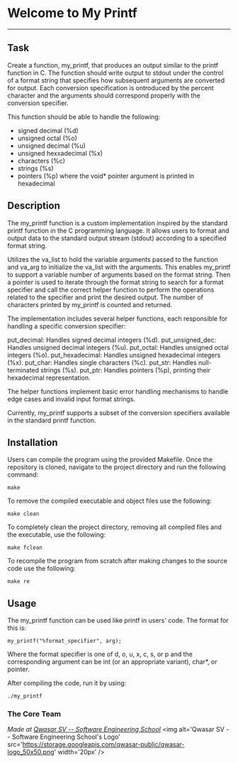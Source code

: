 # Welcome to My Printf
***

## Task
Create a function, my_printf, that produces an output similar to the printf function in C. The function should write output to stdout under the control of a format string that specifies how subsequent arguments are converted for output. Each conversion specification is ontroduced by the percent character and the arguments should correspond properly with the conversion specifier.

This function should be able to handle the following:
- signed decimal (%d)
- unsigned octal (%o)
- unsigned decimal (%u)
- unsigned hexxadecimal (%x)
- characters (%c)
- strings (%s)
- pointers (%p) where the void* pointer argument is printed in hexadecimal

## Description
The my_printf function is a custom implementation inspired by the standard printf function in the C programming language. It allows users to format and output data to the standard output stream (stdout) according to a specified format string.

Utilizes the va_list to hold the variable arguments passed to the function and va_arg to initialize the va_list with the arguments. This enables my_printf to support a variable number of arguments based on the format string. Then a pointer is used to iterate through the format string to search for a format specifier and call the correct helper function to perform the operations related to the specifier and print the desired output. The number of characters printed by my_printf is counted and returned.

The implementation includes several helper functions, each responsible for handling a specific conversion specifier:

put_decimal: Handles signed decimal integers (%d).
put_unsigned_dec: Handles unsigned decimal integers (%u).
put_octal: Handles unsigned octal integers (%o).
put_hexadecimal: Handles unsigned hexadecimal integers (%x).
put_char: Handles single characters (%c).
put_str: Handles null-terminated strings (%s).
put_ptr: Handles pointers (%p), printing their hexadecimal representation.

The helper functions implement basic error handling mechanisms to handle edge cases and invalid input format strings.

Currently, my_printf supports a subset of the conversion specifiers available in the standard printf function.

## Installation
Users can compile the program using the provided Makefile. Once the repository is cloned, navigate to the project directory and run the following command:
```
make
```

To remove the compiled executable and object files use the following:
```
make clean
```

To completely clean the project directory, removing all compiled files and the executable, use the following:
```
make fclean
```

To recompile the program from scratch after making changes to the source code use the following:
```
make re
```

## Usage
The my_printf function can be used like printf in users' code. The format for this is:
```
my_printf("%format_specifier", arg);
```
Where the format specifier is one of d, o, u, x, c, s, or p and the corresponding argument can be int (or an appropriate variant), char*, or pointer.

After compiling the code, run it by using:
```
./my_printf
```



### The Core Team


<span><i>Made at <a href='https://qwasar.io'>Qwasar SV -- Software Engineering School</a></i></span>
<span><img alt='Qwasar SV -- Software Engineering School's Logo' src='https://storage.googleapis.com/qwasar-public/qwasar-logo_50x50.png' width='20px' /></span>
